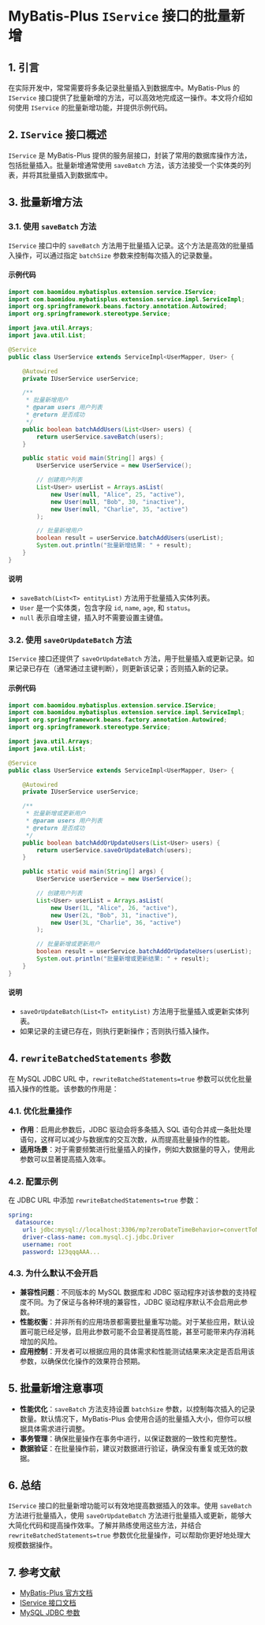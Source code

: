 # MyBatis-Plus `IService` 接口的批量新增

## 1. 引言

在实际开发中，常常需要将多条记录批量插入到数据库中。MyBatis-Plus 的 `IService` 接口提供了批量新增的方法，可以高效地完成这一操作。本文将介绍如何使用 `IService` 的批量新增功能，并提供示例代码。

## 2. `IService` 接口概述

`IService` 是 MyBatis-Plus 提供的服务层接口，封装了常用的数据库操作方法，包括批量插入。批量新增通常使用 `saveBatch` 方法，该方法接受一个实体类的列表，并将其批量插入到数据库中。

## 3. 批量新增方法

### 3.1. 使用 `saveBatch` 方法

`IService` 接口中的 `saveBatch` 方法用于批量插入记录。这个方法是高效的批量插入操作，可以通过指定 `batchSize` 参数来控制每次插入的记录数量。

#### 示例代码

```java
import com.baomidou.mybatisplus.extension.service.IService;
import com.baomidou.mybatisplus.extension.service.impl.ServiceImpl;
import org.springframework.beans.factory.annotation.Autowired;
import org.springframework.stereotype.Service;

import java.util.Arrays;
import java.util.List;

@Service
public class UserService extends ServiceImpl<UserMapper, User> {

    @Autowired
    private IUserService userService;

    /**
     * 批量新增用户
     * @param users 用户列表
     * @return 是否成功
     */
    public boolean batchAddUsers(List<User> users) {
        return userService.saveBatch(users);
    }

    public static void main(String[] args) {
        UserService userService = new UserService();

        // 创建用户列表
        List<User> userList = Arrays.asList(
            new User(null, "Alice", 25, "active"),
            new User(null, "Bob", 30, "inactive"),
            new User(null, "Charlie", 35, "active")
        );

        // 批量新增用户
        boolean result = userService.batchAddUsers(userList);
        System.out.println("批量新增结果: " + result);
    }
}
```

#### 说明

- `saveBatch(List<T> entityList)` 方法用于批量插入实体列表。
- `User` 是一个实体类，包含字段 `id`, `name`, `age`, 和 `status`。
- `null` 表示自增主键，插入时不需要设置主键值。

### 3.2. 使用 `saveOrUpdateBatch` 方法

`IService` 接口还提供了 `saveOrUpdateBatch` 方法，用于批量插入或更新记录。如果记录已存在（通常通过主键判断），则更新该记录；否则插入新的记录。

#### 示例代码

```java
import com.baomidou.mybatisplus.extension.service.IService;
import com.baomidou.mybatisplus.extension.service.impl.ServiceImpl;
import org.springframework.beans.factory.annotation.Autowired;
import org.springframework.stereotype.Service;

import java.util.Arrays;
import java.util.List;

@Service
public class UserService extends ServiceImpl<UserMapper, User> {

    @Autowired
    private IUserService userService;

    /**
     * 批量新增或更新用户
     * @param users 用户列表
     * @return 是否成功
     */
    public boolean batchAddOrUpdateUsers(List<User> users) {
        return userService.saveOrUpdateBatch(users);
    }

    public static void main(String[] args) {
        UserService userService = new UserService();

        // 创建用户列表
        List<User> userList = Arrays.asList(
            new User(1L, "Alice", 26, "active"),
            new User(2L, "Bob", 31, "inactive"),
            new User(3L, "Charlie", 36, "active")
        );

        // 批量新增或更新用户
        boolean result = userService.batchAddOrUpdateUsers(userList);
        System.out.println("批量新增或更新结果: " + result);
    }
}
```

#### 说明

- `saveOrUpdateBatch(List<T> entityList)` 方法用于批量插入或更新实体列表。
- 如果记录的主键已存在，则执行更新操作；否则执行插入操作。

## 4. `rewriteBatchedStatements` 参数

在 MySQL JDBC URL 中，`rewriteBatchedStatements=true` 参数可以优化批量插入操作的性能。该参数的作用是：

### 4.1. 优化批量操作

- **作用**：启用此参数后，JDBC 驱动会将多条插入 SQL 语句合并成一条批处理语句，这样可以减少与数据库的交互次数，从而提高批量操作的性能。
- **适用场景**：对于需要频繁进行批量插入的操作，例如大数据量的导入，使用此参数可以显著提高插入效率。

### 4.2. 配置示例

在 JDBC URL 中添加 `rewriteBatchedStatements=true` 参数：

```yaml
spring:
  datasource:
    url: jdbc:mysql://localhost:3306/mp?zeroDateTimeBehavior=convertToNull&useUnicode=true&characterEncoding=utf-8&autoReconnect=true&useSSL=false&allowPublicKeyRetrieval=true&rewriteBatchedStatements=true
    driver-class-name: com.mysql.cj.jdbc.Driver
    username: root
    password: 123qqqAAA...
```

### 4.3. 为什么默认不会开启

- **兼容性问题**：不同版本的 MySQL 数据库和 JDBC 驱动程序对该参数的支持程度不同。为了保证与各种环境的兼容性，JDBC 驱动程序默认不会启用此参数。
- **性能权衡**：并非所有的应用场景都需要批量重写功能。对于某些应用，默认设置可能已经足够，启用此参数可能不会显著提高性能，甚至可能带来内存消耗增加的风险。
- **应用控制**：开发者可以根据应用的具体需求和性能测试结果来决定是否启用该参数，以确保优化操作的效果符合预期。

## 5. 批量新增注意事项

- **性能优化**：`saveBatch` 方法支持设置 `batchSize` 参数，以控制每次插入的记录数量。默认情况下，MyBatis-Plus 会使用合适的批量插入大小，但你可以根据具体需求进行调整。
- **事务管理**：确保批量操作在事务中进行，以保证数据的一致性和完整性。
- **数据验证**：在批量操作前，建议对数据进行验证，确保没有重复或无效的数据。

## 6. 总结

`IService` 接口的批量新增功能可以有效地提高数据插入的效率。使用 `saveBatch` 方法进行批量插入，使用 `saveOrUpdateBatch` 方法进行批量插入或更新，能够大大简化代码和提高操作效率。了解并熟练使用这些方法，并结合 `rewriteBatchedStatements=true` 参数优化批量操作，可以帮助你更好地处理大规模数据操作。

## 7. 参考文献

- [MyBatis-Plus 官方文档](https://mybatis.plus)
- [IService 接口文档](https://mybatis.plus/guide/service.html)
- [MySQL JDBC 参数](https://dev.mysql.com/doc/connector-j/8.0/en/connector-j-reference-configuration-properties.html)
